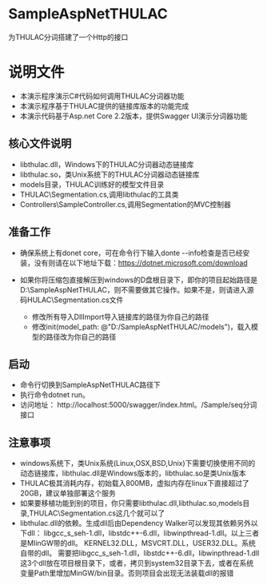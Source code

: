# SampleAspNetTHULAC
为THULAC分词搭建了一个Http的接口

# 说明文件
* 本演示程序演示C#代码如何调用THULAC分词器功能
* 本演示程序基于THULAC提供的链接库版本的功能完成
* 本演示代码基于Asp.net Core 2.2版本，提供Swagger UI演示分词器功能


## 核心文件说明
* libthulac.dll，Windows下的THULAC分词器动态链接库
* libthulac.so，类Unix系统下的THULAC分词器动态链接库
* models目录，THULAC训练好的模型文件目录
* THULAC\Segmentation.cs,调用libthulac的工具类
* Controllers\SampleController.cs,调用Segmentation的MVC控制器


## 准备工作
* 确保系统上有donet core，可在命令行下输入donte --info检查是否已经安装，没有则请在以下地址下载：https://dotnet.microsoft.com/download

* 如果你将压缩包直接解压到windows的D盘根目录下，即你的项目起始路径是D:\SampleAspNetTHULAC，则不需要做其它操作。如果不是，则请进入源码HULAC\Segmentation.cs文件
  * 修改所有导入DllImport导入链接库的路径为你自己的路径
  * 修改init(model_path: @"D:/SampleAspNetTHULAC/models")，载入模型的路径改为你自己的路径


## 启动
* 命令行切换到SampleAspNetTHULAC路径下
* 执行命令dotnet run。
* 访问地址： http://localhost:5000/swagger/index.html。/Sample/seq分词接口

## 注意事项
* windows系统下，类Unix系统(Linux,OSX,BSD,Unix)下需要切换使用不同的动态链接库，libthulac.dll是Windows版本的，libthulac.so是类Unix版本
* THULAC极其消耗内存，初始载入800MB，虚拟内存在linux下直接超过了20GB，建议单独部署这个服务
* 如果要移植功能到别的项目，你只需要libthulac.dll,libthulac.so,models目录,THULAC\Segmentation.cs这几个就可以了
* libthulac.dll的依赖。生成dll后由Dependency Walker可以发现其依赖另外以下dll：
libgcc_s_seh-1.dll，libstdc++-6.dll，libwinpthread-1.dll。以上三者是MIinGW带的dll。
KERNEL32.DLL，MSVCRT.DLL，USER32.DLL。系统自带的dll。
需要把libgcc_s_seh-1.dll，libstdc++-6.dll，libwinpthread-1.dll这3个dll放在项目根目录下，或者，拷贝到system32目录下去，或者在系统变量Path里增加MinGW/bin目录。否则项目会出现无法装载dll的报错
